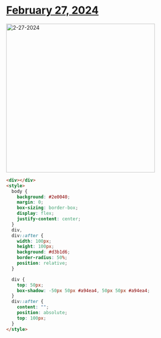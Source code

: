 # [February 27, 2024](https://cssbattle.dev/play/qfqUXKppS9FkIoQpOUkj)

<img src="https://firebasestorage.googleapis.com/v0/b/cssbattleapp.appspot.com/o/user%2Fummd3POvEDfFyeFvVdOMG3OOrwE2%2Ftargets%2Ftarget_p0WUACe@2x.png?alt=media" width="400" alt="2-27-2024" />

```html
<div></div>
<style>
  body {
    background: #2e0040;
    margin: 0;
    box-sizing: border-box;
    display: flex;
    justify-content: center;
  }
  div,
  div::after {
    width: 100px;
    height: 100px;
    background: #d3b1d6;
    border-radius: 50%;
    position: relative;
  }

  div {
    top: 50px;
    box-shadow: -50px 50px #a94ea4, 50px 50px #a94ea4;
  }
  div::after {
    content: "";
    position: absolute;
    top: 100px;
  }
</style>
```
